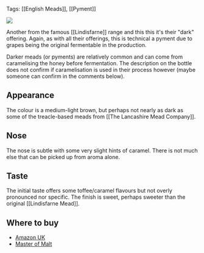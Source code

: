 Tags: [[English Meads]], [[Pyment]]

![](https://www.masterofmalt.com/mead/lindisfarne/lindisfarne-dark-mead.jpg)

Another from the famous [[Lindisfarne]] range and this this it's their "dark" offering. Again, as with all their offerings, this is technical a pyment
due to grapes being the original fermentable in the production.

<!-- PELICAN_END_SUMMARY -->

Darker meads (or pyments) are relatively common and can come from caramelising the honey before fermentation. The description on the bottle does not confirm if caramelisation is used in their process however (maybe someone can confirm in the comments below).

## Appearance

The colour is a medium-light brown, but perhaps not nearly as dark as some of the treacle-based meads from [[The Lancashire Mead Company]].

## Nose

The nose is subtle with some very slight hints of caramel. There is not much else that can be picked up from aroma alone.

## Taste

The initial taste offers some toffee/caramel flavours but not overly
pronounced nor specific. The finish is sweet, perhaps sweeter than the original [[Lindisfarne Mead]].

## Where to buy

* [Amazon UK](https://www.amazon.co.uk/Lindisfarne-Dark-Mead-70cl/dp/B01NH2U9O0/ref=as_li_ss_tl?s=grocery&ie=UTF8&qid=1513035781&sr=1-3&keywords=lindisfarne&linkCode=ll1&tag=traditionalmead-21&linkId=482a17cf1891cb6a945783b339147958)
* [Master of Malt](https://scripts.affiliatefuture.com/AFClick.asp?affiliateID=345342&merchantID=7042&programmeID=25000&mediaID=0&tracking=&afsource=60&url=https%3a%2f%2fwww.masterofmalt.com%2fmead%2flindisfarne%2flindisfarne-dark-mead%2f%3fsrh%3d1)
